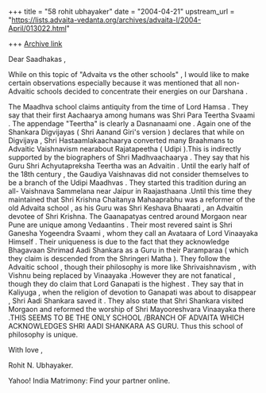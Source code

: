 +++
title = "58 rohit ubhayaker"
date = "2004-04-21"
upstream_url = "https://lists.advaita-vedanta.org/archives/advaita-l/2004-April/013022.html"

+++
[Archive link](https://lists.advaita-vedanta.org/archives/advaita-l/2004-April/013022.html)

Dear  Saadhakas ,

While  on  this  topic  of  "Advaita vs  the  other  schools" ,  I  would  like  to  make  certain  observations  especially  because it  was  mentioned  that  all  non- Advaitic  schools  decided  to  concentrate  their  energies  on  our  Darshana .

   The  Maadhva  school  claims  antiquity  from  the  time  of  Lord  Hamsa .  They  say  that  their  first  Aachaarya  among humans  was  Shri  Para Teertha  Svaami . The  appendage  "Teertha"  is  clearly  a  Dasnanaami  one . Again  one  of  the  Shankara  Digvijayas ( Shri  Aanand Giri's  version )  declares  that  while  on  Digvijaya , Shri  Hastaamlakaachaarya  converted  many  Braahmans  to  Advaitic  Vaishnavism  nearabout  Rajatapeetha  ( Udipi ).This  is  indirectly  supported  by  the  biographers  of  Shri  Madhvaachaarya . They  say  that  his  Guru  Shri  Achyutapreksha  Teertha  was  an  Advaitin .
   Until  the early  half  of  the  18th  century , the  Gaudiya  Vaishnavas  did  not  consider  themselves  to  be  a  branch  of  the Udipi  Maadhvas . They  started  this  tradition  during  an  all- Vaishnava  Sammelana  near  Jaipur  in  Raajasthaana .Until  this time  they  maintained  that Shri  Krishna  Chaitanya  Mahaaprabhu  was  a  reformer  of  the  old  Advaita  school , as  his  Guru  was  Shri  Keshava  Bhaarati , an  Advaitin devotee  of  Shri  Krishna.
   The  Gaanapatyas  centred  around  Morgaon  near  Pune are  unique  among  Vedaantins . Their  most  revered  saint  is  Shri  Ganesha  Yogeendra  Svaami , whom  they  call  an  Avataara  of  Lord  Vinaayaka  Himself . Their  uniqueness  is  due  to  the  fact  that  they  acknowledge  Bhagavaan  Shrimad  Aadi  Shankara  as  a  Guru  in  their  Paramparaa  ( which  they  claim  is  descended  from  the  Shringeri  Matha ).  They  follow  the  Advaitic  school , though  their  philosophy  is  more  like  Shrivaishnavism , with  Vishnu  being  replaced  by  Vinaayaka .However  they  are  not  fanatical , though  they  do  claim  that  Lord  Ganapati  is  the  highest . They  say  that  in  Kaliyuga , when  the  religion  of  devotion  to  Ganapati  was  about  to  disappear , Shri  Aadi  Shankara  saved  it . They  also  state  that  Shri  Shankara  visited   Morgaon and  reformed  the  worship  of  Shri  Mayooreshvara Vinaayaka  there .THIS  SEEMS  TO  BE  THE  ONLY  SCHOOL
 /BRANCH 
 OF  ADVAITA  WHICH  ACKNOWLEDGES  SHRI  AADI  SHANKARA  AS  GURU. Thus  this  school  of  philosophy  is  unique.

With  love ,

Rohit  N. Ubhayaker.



Yahoo! India Matrimony: Find your partner online.

